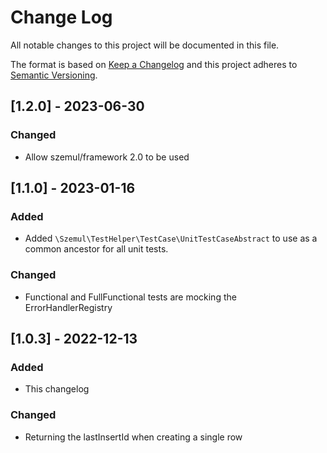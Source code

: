 # Change Log

All notable changes to this project will be documented in this file.

The format is based on [Keep a Changelog](http://keepachangelog.com/)
and this project adheres to [Semantic Versioning](http://semver.org/).

## [1.2.0] - 2023-06-30

### Changed

- Allow szemul/framework 2.0 to be used

## [1.1.0] - 2023-01-16

### Added

- Added `\Szemul\TestHelper\TestCase\UnitTestCaseAbstract` to use as a common ancestor for all unit tests.

### Changed

- Functional and FullFunctional tests are mocking the ErrorHandlerRegistry

## [1.0.3] - 2022-12-13

### Added

- This changelog

### Changed

- Returning the lastInsertId when creating a single row
